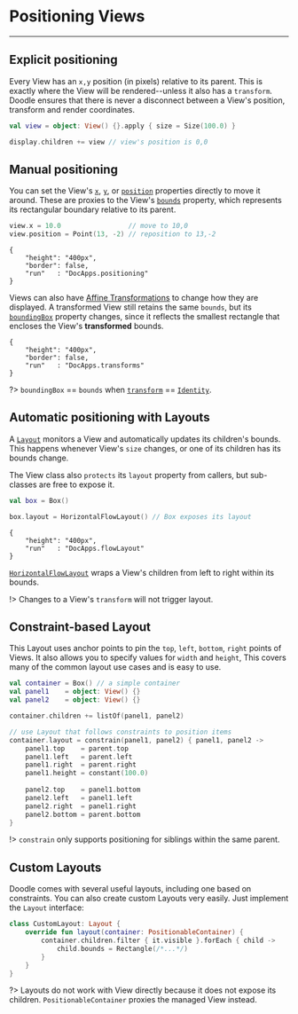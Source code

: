 # Positioning Views
-------------------

## Explicit positioning

Every View has an `x,y` position (in pixels) relative to its parent. This is exactly where the View will be rendered--unless it also has
a `transform`. Doodle ensures that there is never a disconnect between a View's position, transform and render coordinates.

```kotlin
val view = object: View() {}.apply { size = Size(100.0) }

display.children += view // view's position is 0,0
```

## Manual positioning

You can set the View's [`x`](https://github.com/pusolito/doodle/blob/master/Core/src/commonMain/kotlin/io/nacular/doodle/core/View.kt#L77),
[`y`](https://github.com/pusolito/doodle/blob/master/Core/src/commonMain/kotlin/io/nacular/doodle/core/View.kt#L82), or
[`position`](https://github.com/pusolito/doodle/blob/master/Core/src/commonMain/kotlin/io/nacular/doodle/core/View.kt#L87) properties directly
to move it around. These are proxies to the View's [`bounds`](https://github.com/pusolito/doodle/blob/master/Core/src/commonMain/kotlin/io/nacular/doodle/core/View.kt#L110)
property, which represents its rectangular boundary relative to its parent. 

```kotlin
view.x = 10.0                 // move to 10,0
view.position = Point(13, -2) // reposition to 13,-2
```

```doodle
{
    "height": "400px",
    "border": false,
    "run"   : "DocApps.positioning"
}
```

Views can also have
[Affine Transformations](https://en.wikipedia.org/wiki/Affine_transformation) to change how they are displayed. A transformed View still
retains the same `bounds`, but its [`boundingBox`](https://github.com/pusolito/doodle/blob/master/Core/src/commonMain/kotlin/io/nacular/doodle/core/View.kt#L158) property changes, since it reflects the smallest rectangle that encloses the View's
**transformed** bounds.

```doodle
{
    "height": "400px",
    "border": false,
    "run"   : "DocApps.transforms"
}
```

?> `boundingBox` == `bounds` when
[`transform`](https://github.com/pusolito/doodle/blob/master/Core/src/commonMain/kotlin/io/nacular/doodle/core/View.kt#L144) ==
[`Identity`](https://github.com/pusolito/doodle/blob/master/Core/src/commonMain/kotlin/io/nacular/doodle/drawing/AffineTransform.kt#L134).

## Automatic positioning with Layouts

A [`Layout`](https://github.com/pusolito/doodle/blob/master/Core/src/commonMain/kotlin/io/nacular/doodle/core/Layout.kt#L75) monitors a View
and automatically updates its children's bounds. This happens whenever View's `size` changes, or one of its children has its bounds change.

The View class also `protects` its `layout` property from callers, but sub-classes are free to expose
it.

```kotlin
val box = Box()

box.layout = HorizontalFlowLayout() // Box exposes its layout
```

```doodle
{
    "height": "400px",
    "run"   : "DocApps.flowLayout"
}
```

[`HorizontalFlowLayout`](https://github.com/pusolito/doodle/blob/master/Core/src/commonMain/kotlin/io/nacular/doodle/layout/HorizontalFlowLayout.kt#L16)
wraps a View's children from left to right within its bounds.

!> Changes to a View's `transform` will not trigger layout.

## Constraint-based Layout

This Layout uses anchor points to pin the `top`, `left`, `bottom`, `right` points of Views. It also allows you to specify values
for `width` and `height`, This covers many of the common layout use cases and is easy to use.

```kotlin
val container = Box() // a simple container
val panel1    = object: View() {}
val panel2    = object: View() {}

container.children += listOf(panel1, panel2)

// use Layout that follows constraints to position items
container.layout = constrain(panel1, panel2) { panel1, panel2 ->
    panel1.top    = parent.top
    panel1.left   = parent.left
    panel1.right  = parent.right
    panel1.height = constant(100.0)
    
    panel2.top    = panel1.bottom
    panel2.left   = panel1.left
    panel2.right  = panel1.right
    panel2.bottom = parent.bottom
}
```

!> `constrain` only supports positioning for siblings within the same parent.
## Custom Layouts

Doodle comes with several useful layouts, including one based on constraints. You can also create custom Layouts very easily.
Just implement the `Layout` interface:

```kotlin
class CustomLayout: Layout {
    override fun layout(container: PositionableContainer) {
        container.children.filter { it.visible }.forEach { child ->
            child.bounds = Rectangle(/*...*/)
        }
    }
}
```

?> Layouts do not work with View directly because it does not expose its children. `PositionableContainer` proxies the
managed View instead.